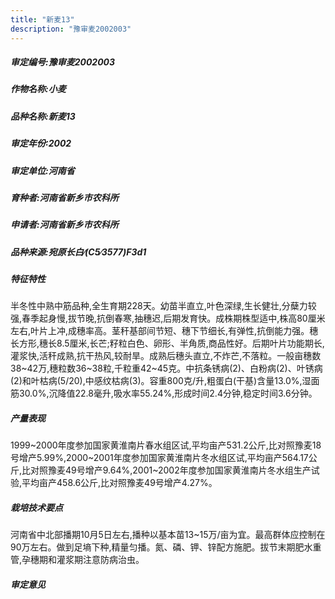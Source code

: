 ```yaml
---
title: "新麦13"
description: "豫审麦2002003"
---
```

##### 审定编号:豫审麦2002003

##### 作物名称:小麦

##### 品种名称:新麦13

##### 审定年份:2002

##### 审定单位:河南省

##### 育种者:河南省新乡市农科所

##### 申请者:河南省新乡市农科所

##### 品种来源:宛原长白∕(C5∕3577)F3d1

##### 特征特性
半冬性中熟中筋品种,全生育期228天。幼苗半直立,叶色深绿,生长健壮,分蘖力较强,春季起身慢,拔节晚,抗倒春寒,抽穗迟,后期发育快。成株期株型适中,株高80厘米左右,叶片上冲,成穗率高。茎秆基部间节短、穗下节细长,有弹性,抗倒能力强。穗长方形,穗长8.5厘米,长芒;籽粒白色、卵形、半角质,商品性好。后期叶片功能期长,灌浆快,活秆成熟,抗干热风,较耐旱。成熟后穗头直立,不炸芒,不落粒。一般亩穗数38~42万,穗粒数36~38粒,千粒重42~45克。中抗条锈病(2)、白粉病(2)、叶锈病(2)和叶枯病(5/20),中感纹枯病(3)。容重800克/升,粗蛋白(干基)含量13.0%,湿面筋30.0%,沉降值22.8毫升,吸水率55.24%,形成时间2.4分钟,稳定时间3.6分钟。

##### 产量表现
1999~2000年度参加国家黄淮南片春水组区试,平均亩产531.2公斤,比对照豫麦18号增产5.99%,2000~2001年度参加国家黄淮南片冬水组区试,平均亩产564.17公斤,比对照豫麦49号增产9.64%,2001~2002年度参加国家黄淮南片冬水组生产试验,平均亩产458.6公斤,比对照豫麦49号增产4.27%。

##### 栽培技术要点
河南省中北部播期10月5日左右,播种以基本苗13~15万/亩为宜。最高群体应控制在90万左右。做到足墒下种,精量匀播。氮、磷、钾、锌配方施肥。拔节末期肥水重管,孕穗期和灌浆期注意防病治虫。

##### 审定意见

